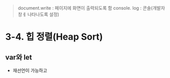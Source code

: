 > document.write : 페이지에 화면이 출력되도록 함
> console. log : 콘솔(개발자 창ㅔ 나타나도록 설정)
# 3-4. 힙 정렬(Heap Sort)

## var와 let

* 재선언이 가능하고 
